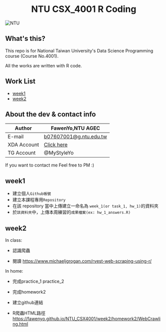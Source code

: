 <h1 align="center">NTU CSX_4001 R Coding</h1>

![NTU](https://i.imgur.com/mphPxIM.png "NTU Logo")



What's this?
------
This repo is for National Taiwan University's Data Science Programming course (Course No.4001).

All the works are written with R code.



Work List
------
* [week1](https://github.com/FawenYo/NTU_CSX4001/tree/master/week1 "week1")
* [week2](https://github.com/FawenYo/NTU_CSX4001/tree/master/week2 "week2")



About the dev & contact info
-----

|Author| FawenYo,NTU AGEC|
|---|---
|E-mail|b07607001@g.ntu.edu.tw
|XDA Account|[Click here](http://blog.csdn.net/guodongxiaren "XDA-Developers")
|TG Account|@MyStyleYo

If you want to contact me
Feel free to PM :)



week1
------
* 建立個人`Github帳號`
* 建立本課程專用`Repository`
* 在該 repository 當中上傳建立一命名為 `week_1(or task_1, hw_1)`的資料夾
* 於`該資料夾`中，上傳本周練習的`成果檔案(ex: hw_1_answers.R)`

week2
------
In class:

* 認識爬蟲

* 閱讀 https://www.michaeljgrogan.com/rvest-web-scraping-using-r/

In home:

* 完成practice_1 practice_2

* 完成homework2

* 建立github連結

* R爬蟲HTML路徑 https://fawenyo.github.io/NTU_CSX4001/week2/homework2/WebCrawling.html
